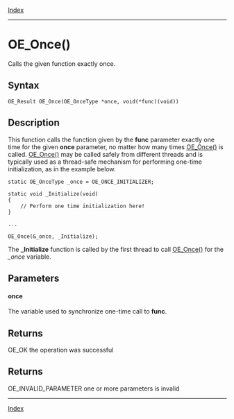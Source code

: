 [Index](index.md)

---
# OE_Once()

Calls the given function exactly once.

## Syntax

    OE_Result OE_Once(OE_OnceType *once, void(*func)(void))
## Description 

This function calls the function given by the **func** parameter exactly one time for the given **once** parameter, no matter how many times [OE_Once()](thread_8h_a0b69da4d6a9167fbb16176128dc9662e_1a0b69da4d6a9167fbb16176128dc9662e.md) is called. [OE_Once()](thread_8h_a0b69da4d6a9167fbb16176128dc9662e_1a0b69da4d6a9167fbb16176128dc9662e.md) may be called safely from different threads and is typically used as a thread-safe mechanism for performing one-time initialization, as in the example below.

```
static OE_OnceType _once = OE_ONCE_INITIALIZER;

static void _Initialize(void)
{
    // Perform one time initialization here!
}

...

OE_Once(&_once, _Initialize);
```



The **_Initialize** function is called by the first thread to call [OE_Once()](thread_8h_a0b69da4d6a9167fbb16176128dc9662e_1a0b69da4d6a9167fbb16176128dc9662e.md) for the *_once* variable.



## Parameters

#### once

The variable used to synchronize one-time call to **func**.

## Returns

OE_OK the operation was successful

## Returns

OE_INVALID_PARAMETER one or more parameters is invalid

---
[Index](index.md)

